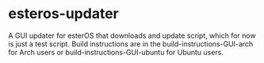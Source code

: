 # esteros-updater

A GUI updater for esterOS that downloads and update script, which for now is just a test script.
Build instructions are in the build-instructions-GUI-arch for Arch users or build-instructions-GUI-ubuntu for Ubuntu users.
